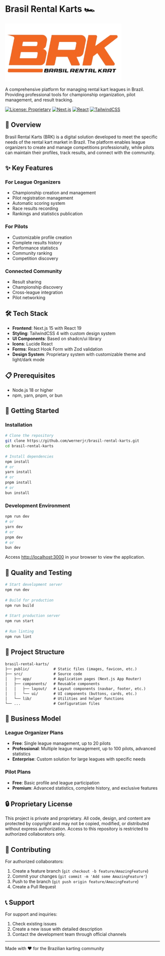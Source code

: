 # Brasil Rental Karts 🏎️

![Logo BRK](public/brk_logo.svg)

A comprehensive platform for managing rental kart leagues in Brazil. Providing professional tools for championship organization, pilot management, and result tracking.

[![License: Proprietary](https://img.shields.io/badge/License-Proprietary-red.svg)](#proprietary-license)
[![Next.js](https://img.shields.io/badge/Next.js-15-black)](https://nextjs.org/)
[![React](https://img.shields.io/badge/React-19-blue)](https://reactjs.org/)
[![TailwindCSS](https://img.shields.io/badge/TailwindCSS-4-38B2AC)](https://tailwindcss.com/)

## 🎯 Overview

Brasil Rental Karts (BRK) is a digital solution developed to meet the specific needs of the rental kart market in Brazil. The platform enables league organizers to create and manage competitions professionally, while pilots can maintain their profiles, track results, and connect with the community.

## ✨ Key Features

### For League Organizers
- Championship creation and management
- Pilot registration management
- Automatic scoring system
- Race results recording
- Rankings and statistics publication

### For Pilots
- Customizable profile creation
- Complete results history
- Performance statistics
- Community ranking
- Competition discovery

### Connected Community
- Result sharing
- Championship discovery
- Cross-league integration
- Pilot networking

## 🛠️ Tech Stack

- **Frontend**: Next.js 15 with React 19
- **Styling**: TailwindCSS 4 with custom design system
- **UI Components**: Based on shadcn/ui library
- **Icons**: Lucide React
- **Forms**: React Hook Form with Zod validation
- **Design System**: Proprietary system with customizable theme and light/dark mode

## 📋 Prerequisites

- Node.js 18 or higher
- npm, yarn, pnpm, or bun

## 🚀 Getting Started

### Installation

```bash
# Clone the repository
git clone https://github.com/wernerjr/brasil-rental-karts.git
cd brasil-rental-karts

# Install dependencies
npm install
# or
yarn install
# or
pnpm install
# or
bun install
```

### Development Environment

```bash
npm run dev
# or
yarn dev
# or
pnpm dev
# or
bun dev
```

Access [http://localhost:3000](http://localhost:3000) in your browser to view the application.

## 🧪 Quality and Testing

```bash
# Start development server
npm run dev

# Build for production
npm run build

# Start production server
npm run start

# Run linting
npm run lint
```

## 📁 Project Structure

```
brasil-rental-karts/
├── public/           # Static files (images, favicon, etc.)
├── src/              # Source code
│   ├── app/          # Application pages (Next.js App Router)
│   ├── components/   # Reusable components
│   │   ├── layout/   # Layout components (navbar, footer, etc.)
│   │   └── ui/       # UI components (buttons, cards, etc.)
│   └── lib/          # Utilities and helper functions
└── ...               # Configuration files
```

## 💼 Business Model

### League Organizer Plans
- **Free**: Single league management, up to 20 pilots
- **Professional**: Multiple league management, up to 100 pilots, advanced statistics
- **Enterprise**: Custom solution for large leagues with specific needs

### Pilot Plans
- **Free**: Basic profile and league participation
- **Premium**: Advanced statistics, complete history, and exclusive features

## 🔒 Proprietary License

This project is private and proprietary. All code, design, and content are protected by copyright and may not be copied, modified, or distributed without express authorization. Access to this repository is restricted to authorized collaborators only.

## 🤝 Contributing

For authorized collaborators:
1. Create a feature branch (`git checkout -b feature/AmazingFeature`)
2. Commit your changes (`git commit -m 'Add some AmazingFeature'`)
3. Push to the branch (`git push origin feature/AmazingFeature`)
4. Create a Pull Request

## 📞 Support

For support and inquiries:
1. Check existing issues
2. Create a new issue with detailed description
3. Contact the development team through official channels

---

Made with ❤️ for the Brazilian karting community